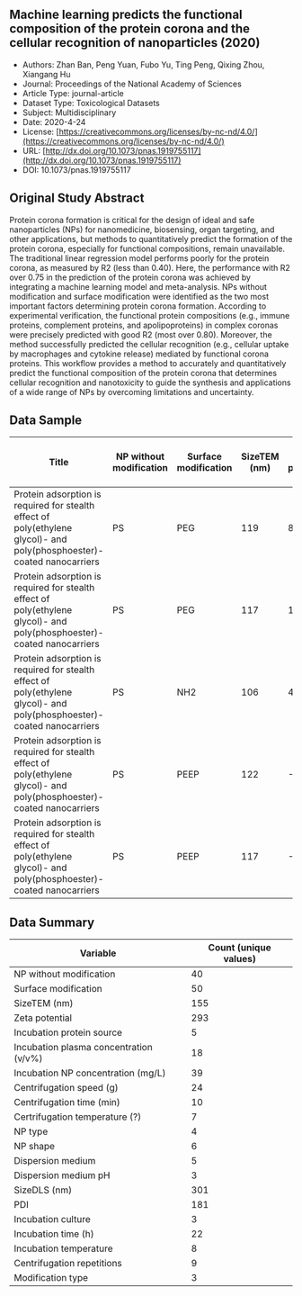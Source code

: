 <script type='text/javascript' src='https://d1bxh8uas1mnw7.cloudfront.net/assets/embed.js'></script>

<div style="float: right; width: 200px" class='altmetric-embed' data-badge-type='donut' data-condensed='true' data-badge-details='right' data-doi="10.1073/pnas.1919755117"></div>

## Machine learning predicts the functional composition of the protein corona and the cellular recognition of nanoparticles (2020)
<script type="application/ld+json">
	{	
		"@context": {
			"bs": "https://bioschemas.org/",
			"schema": "https://schema.org/",
			"citation": "schema:citation",
			"name": "schema:name",
			"url": "schema:url",
			"variableMeasured": "schema:variableMeasured"
		},
		"variableMeasured": [
			{
				"@type": "schema:PropertyValue",
				"name": "MI-R1.3-ABSTRACT-BASIC-CHEMICAL_COMPOSITION"
			},
			{
				"@type": "schema:PropertyValue",
				"name": "MI-R1.3-ABSTRACT-BASIC-SURFACE_CHEMISTRY"
			},
			{
				"@type": "schema:PropertyValue",
				"name": "MI-R1.3-ABSTRACT-PHYSCHEM-SIZE"
			},
			{
				"@type": "schema:PropertyValue",
				"name": "MI-R1.3-ABSTRACT-PHYSCHEM-ZETA_POTENTIAL"
			},
			{
				"@type": "schema:PropertyValue",
				"name": "MI-R1.3-ABSTRACT-PHYSCHEM-SHAPE"
			}
		],
		"@type": "schema:Dataset",
		"name": "Machine learning predicts the functional composition of the protein corona and the cellular recognition of nanoparticles",
		"url": "http://dx.doi.org/10.1073/pnas.1919755117",
		"citation": "https://doi.org/10.1073/pnas.1919755117",
		"@id": "10.1073/pnas.1919755117",
		"http://purl.org/dc/terms/conformsTo": { "@type": "schema:CreativeWork", "@id": "https://bioschemas.org/profiles/Dataset/1.0-RELEASE" },
		"schema:license": "https://creativecommons.org/licenses/by-nc-nd/4.0/",
		"schema:creator": [
		  {
			"@type": "schema:Organization",
			"name": "RiskGONE"
		  }
		],
		"schema:datePublished": "2020-4-24"
	}
</script>

* Authors: Zhan Ban, Peng Yuan, Fubo Yu, Ting Peng, Qixing Zhou, Xiangang Hu
* Journal: Proceedings of the National Academy of Sciences
* Article Type: journal-article
* Dataset Type: Toxicological Datasets
* Subject: Multidisciplinary
* Date: 2020-4-24
* License: [https://creativecommons.org/licenses/by-nc-nd/4.0/](https://creativecommons.org/licenses/by-nc-nd/4.0/)
* URL: [http://dx.doi.org/10.1073/pnas.1919755117](http://dx.doi.org/10.1073/pnas.1919755117)
* DOI: 10.1073/pnas.1919755117



## Original Study Abstract

Protein corona formation is critical for the design of ideal and safe nanoparticles (NPs) for nanomedicine, biosensing, organ targeting, and other applications, but methods to quantitatively predict the formation of the protein corona, especially for functional compositions, remain unavailable. The traditional linear regression model performs poorly for the protein corona, as measured by R2 (less than 0.40). Here, the performance with R2 over 0.75 in the prediction of the protein corona was achieved by integrating a machine learning model and meta-analysis. NPs without modification and surface modification were identified as the two most important factors determining protein corona formation. According to experimental verification, the functional protein compositions (e.g., immune proteins, complement proteins, and apolipoproteins) in complex coronas were precisely predicted with good R2 (most over 0.80). Moreover, the method successfully predicted the cellular recognition (e.g., cellular uptake by macrophages and cytokine release) mediated by functional corona proteins. This workflow provides a method to accurately and quantitatively predict the functional composition of the protein corona that determines cellular recognition and nanotoxicity to guide the synthesis and applications of a wide range of NPs by overcoming limitations and uncertainty.

## Data Sample

|Title                                                                                                                 |NP without modification|Surface modification|SizeTEM (nm)|Zeta potential|Incubation protein source|Incubation plasma concentration (v/v%)|Incubation NP concentration (mg/L)|Centrifugation speed (g)|Centrifugation time ?min?|Certrifugation temperature (?)|NP type|NP shape|Dispersion medium|Dispersion medium pH|SizeDLS (nm)|PDI|Incubation culture|Incubation time (h)|Incubation temperature (?)|Centrifugation repetitions|Modification type|
|----------------------------------------------------------------------------------------------------------------------|-----------------------|--------------------|------------|--------------|-------------------------|--------------------------------------|----------------------------------|------------------------|-------------------------|------------------------------|-------|--------|-----------------|--------------------|------------|---|------------------|-------------------|--------------------------|--------------------------|-----------------|
|Protein adsorption is required for stealth effect of poly(ethylene glycol)- and poly(phosphoester)-coated nanocarriers|PS                     |PEG                 |119         |8             |HP                       |80                                    |822,2696                          |20000                   |60                       |25                            |other  |sphere  |water            |7                   |119         |2,5|water             |1                  |37                        |1                         |Neutral          |
|Protein adsorption is required for stealth effect of poly(ethylene glycol)- and poly(phosphoester)-coated nanocarriers|PS                     |PEG                 |117         |14            |HP                       |80                                    |836,3325                          |20000                   |60                       |25                            |other  |sphere  |water            |7                   |117         |2,5|water             |1                  |37                        |1                         |Neutral          |
|Protein adsorption is required for stealth effect of poly(ethylene glycol)- and poly(phosphoester)-coated nanocarriers|PS                     |NH2                 |106         |46            |HP                       |80                                    |923,114                           |20000                   |60                       |25                            |other  |sphere  |water            |7                   |106         |2,5|water             |1                  |37                        |1                         |Anionic          |
|Protein adsorption is required for stealth effect of poly(ethylene glycol)- and poly(phosphoester)-coated nanocarriers|PS                     |PEEP                |122         |-10           |HP                       |80                                    |802,0499                          |20000                   |60                       |25                            |other  |sphere  |water            |7                   |122         |2,5|water             |1                  |37                        |1                         |Neutral          |
|Protein adsorption is required for stealth effect of poly(ethylene glycol)- and poly(phosphoester)-coated nanocarriers|PS                     |PEEP                |117         |-9            |HP                       |80                                    |836,3255                          |20000                   |60                       |25                            |other  |sphere  |water            |7                   |117         |2,5|water             |1                  |37                        |1                         |Neutral          |


## Data Summary

| **Variable**                    | **Count (unique values)** |
| ---------------------------- | ------------------------ |
|NP without modification|40 |
|Surface modification   |50 |
|SizeTEM (nm)           |155|
|Zeta potential         |293|
|Incubation protein source|5  |
|Incubation plasma concentration (v/v%)|18 |
|Incubation NP concentration (mg/L)|39 |
|Centrifugation speed (g)|24 |
|Centrifugation time (min)|10 |
|Certrifugation temperature (?)|7  |
|NP type                |4  |
|NP shape               |6  |
|Dispersion medium      |5  |
|Dispersion medium pH   |3  |
|SizeDLS (nm)           |301|
|PDI                    |181|
|Incubation culture     |3  |
|Incubation time (h)    |22 |
|Incubation temperature|8  |
|Centrifugation repetitions|9  |
|Modification type      |3  |
